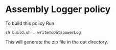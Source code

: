 # Assembly Logger policy


To build this policy Run
```
sh build.sh . writeToDatapowerLog
```

This will generate the zip file in the out directory.
